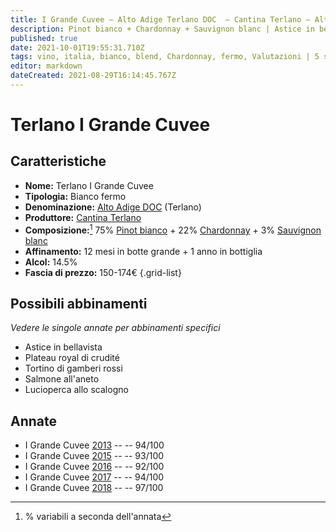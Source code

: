 ```yaml
---
title: I Grande Cuvee – Alto Adige Terlano DOC  – Cantina Terlano – Alto-Adige (IT) – 150-174€ – 5★
description: Pinot bianco + Chardonnay + Sauvignon blanc | Astice in bellavista – Plateau royal di crudité – Tortino di gamberi rossi – Salmone all'aneto – Lucioperca allo scalogno
published: true
date: 2021-10-01T19:55:31.710Z
tags: vino, italia, bianco, blend, Chardonnay, fermo, Valutazioni | 5 stelle, alto-adige, Pinot bianco, Sauvignon blanc, Astice in bellavista, Plateau royal di crudité, Tortino di gamberi rossi, Salmone all'aneto, Lucioperca allo scalogno, Prezzi | 150-174€
editor: markdown
dateCreated: 2021-08-29T16:14:45.767Z
---
```


# Terlano I Grande Cuvee

## Caratteristiche
- **Nome:** Terlano I Grande Cuvee
- **Tipologia:** Bianco fermo 
- **Denominazione:** [Alto Adige DOC](/denominazioni/Italia/Alto-Adige/DOC/Alto-Adige) (Terlano)
- **Produttore:** [Cantina Terlano](/produttori/Italia/Alto-Adige/Cantina-Terlano) 
- **Composizione:**[^1] 75% [Pinot bianco](/vitigni/Francia/bacca-bianca/pinot-bianco) + 22% [Chardonnay](/vitigni/Francia/bacca-bianca/chardonnay) + 3% [Sauvignon blanc](/vitigni/Francia/bacca-bianca/sauvignon-blanc)
- **Affinamento:** 12 mesi in botte grande + 1 anno in bottiglia
- **Alcol:** 14.5%
- **Fascia di prezzo:** 150-174€
{.grid-list}

## Possibili abbinamenti
*Vedere le singole annate per abbinamenti specifici*

- Astice in bellavista
- Plateau royal di crudité
- Tortino di gamberi rossi
- Salmone all'aneto
- Lucioperca allo scalogno

## Annate
- I Grande Cuvee [2013](/vini/Italia/Alto-Adige/Cantina-Terlano/I-Grande-Cuvee/2013) -- <span class="star-5"></span> -- 94/100
- I Grande Cuvee [2015](/vini/Italia/Alto-Adige/Cantina-Terlano/I-Grande-Cuvee/2015) -- <span class="star-5"></span> -- 93/100
- I Grande Cuvee [2016](/vini/Italia/Alto-Adige/Cantina-Terlano/I-Grande-Cuvee/2016) -- <span class="star-5"></span> -- 92/100
- I Grande Cuvee [2017](/vini/Italia/Alto-Adige/Cantina-Terlano/I-Grande-Cuvee/2017) -- <span class="star-5"></span> -- 94/100
- I Grande Cuvee [2018](/vini/Italia/Alto-Adige/Cantina-Terlano/I-Grande-Cuvee/2018) -- <span class="star-5"></span> -- 97/100

 [^1]: % variabili a seconda dell'annata
 